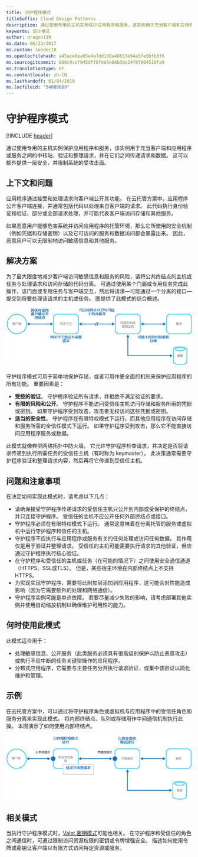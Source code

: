 ```yaml
---
title: 守护程序模式
titleSuffix: Cloud Design Patterns
description: 通过使用专用的主机实例保护应用程序和服务，该实例用于充当客户端和应用程序或服务之间的中转站、验证和整理请求，并在它们之间传递请求和数据。
keywords: 设计模式
author: dragon119
ms.date: 06/23/2017
ms.custom: seodec18
ms.openlocfilehash: a45ace8ea05e4a7dd1d8a48653e94a5fe5bfb0f6
ms.sourcegitcommit: 680c9cef945dff6fee5e66b38e24f07804510fa9
ms.translationtype: HT
ms.contentlocale: zh-CN
ms.lasthandoff: 01/04/2019
ms.locfileid: "54009689"
---
```

# <a name="gatekeeper-pattern"></a>守护程序模式

[!INCLUDE [header](../_includes/header.md)]

通过使用专用的主机实例保护应用程序和服务，该实例用于充当客户端和应用程序或服务之间的中转站、验证和整理请求，并在它们之间传递请求和数据。 这可以额外提供一层安全，并限制系统的受攻击面。

## <a name="context-and-problem"></a>上下文和问题

应用程序通过接受和处理请求向客户端公开其功能。 在云托管方案中，应用程序公开客户端连接，并通常包括代码以处理来自客户端的请求。 此代码执行身份验证和验证、部分或全部请求处理，并可能代表客户端访问存储和其他服务。

如果恶意用户能够危害系统并访问应用程序的托管环境，那么它所使用的安全机制（例如凭据和存储密钥）以及它可访问的服务和数据访问都会暴露出来。 因此，恶意用户可以无限制地访问敏感信息和其他服务。

## <a name="solution"></a>解决方案

为了最大限度地减少客户端访问敏感信息和服务的风险，请将公共终结点的主机或任务与处理请求和访问存储的代码分离。 可通过使用某个门面或专用任务完成此操作，该门面或专用任务与客户端交互，然后将请求&mdash;可能通过一个分离的接口&mdash;提交到将要处理该请求的主机或任务。 图提供了此模式的综合概述。

![此模式的综合概述](./_images/gatekeeper-diagram.png)

守护程序模式可用于简单地保护存储，或者可用作更全面的机制来保护应用程序的所有功能。 重要因素是：

- **受控的验证**。 守护程序验证所有请求，并拒绝不满足验证的要求。
- **有限的风险和公开**。 守护程序不能访问受信任主机访问存储和服务所用的凭据或密钥。 如果守护程序受到攻击，攻击者无权访问这些凭据或密钥。
- **适当的安全性**。 守护程序在有限特权模式下运行，而其他应用程序在访问存储和服务所需的全信任模式下运行。 如果守护程序受到攻击，那么它不能直接访问应用程序服务或数据。

此模式就像典型网络拓扑中防火墙。 它允许守护程序检查请求，并决定是否将请求传递到执行所需任务的受信任主机（有时称为 keymaster）。 此决策通常需要守护程序验证和整理请求内容，然后再将它传递到受信任主机。

## <a name="issues-and-considerations"></a>问题和注意事项

在决定如何实现此模式时，请考虑以下几点：

- 请确保接受守护程序传递请求的受信任主机只公开到内部或受保护的终结点，并只连接守护程序。 受信任的主机不应公开任何外部终结点或接口。
- 守护程序必须在有限特权模式下运行。 通常这意味着在分离托管的服务或虚拟机中运行守护程序和信任的主机。
- 守护程序不应执行与应用程序或服务有关的任何处理或访问任何数据。 其作用仅是用于验证并整理请求。 受信任的主机可能需要执行请求的其他验证，但应通过守护程序执行核心验证。
- 在守护程序和受信任的主机或任务（在可能的情况下）之间使用安全通信通道（HTTPS、SSL或TLS）。 但是，某些宿主环境在内部终结点上不支持 HTTPS。
- 为实现实现守护程序，需要将此附加层添加到应用程序，这可能会对性能造成影响（因为它需要额外的处理和网络通信）。
- 守护程序实例可能是单点故障。 若要尽量减少失败的影响，请考虑部署其他实例并使用自动缩放机制以确保维护可用性的能力。

## <a name="when-to-use-this-pattern"></a>何时使用此模式

此模式适合用于：

- 处理敏感信息、公开服务（此类服务必须具有很高级别保护以防止恶意攻击）或执行不应中断的任务关键型操作的应用程序。
- 分布式应用程序，它需要与主要任务分开执行请求验证，或集中该验证以简化维护和管理。

## <a name="example"></a>示例

在云托管方案中，可以通过将守护程序角色或虚拟机与应用程序中的受信任角色和服务分离来实现此模式。 将内部终结点、队列或存储用作中间通信机制执行此操。 本图演示了如何使用内部终结点。

![使用云服务 web 和辅助角色的模式示例](./_images/gatekeeper-endpoint.png)

## <a name="related-patterns"></a>相关模式

当执行守护程序模式时，[Valet 密钥模式](./valet-key.md)可能也相关。 在守护程序和受信任的角色之间通信时，可通过限制访问资源权限的密钥或令牌增强安全。 描述如何使用令牌或密钥让客户端以有限方式访问特定资源或服务。
